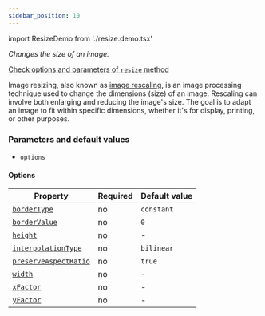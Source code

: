 ```yaml
---
sidebar_position: 10
---
```


import ResizeDemo from './resize.demo.tsx'

_Changes the size of an image._

[Check options and parameters of `resize` method](https://image-js.github.io/image-js-typescript/classes/Image.html#resize 'github.io link')

Image resizing, also known as [image rescaling](https://en.wikipedia.org/wiki/Image_scaling 'wikipedia link on image rescaling'), is an image processing technique used to change the dimensions (size) of an image. Rescaling can involve both enlarging and reducing the image's size. The goal is to adapt an image to fit within specific dimensions, whether it's for display, printing, or other purposes.

<ResizeDemo />

### Parameters and default values

- `options`

#### Options

| Property                                                                                                                  | Required | Default value |
| ------------------------------------------------------------------------------------------------------------------------- | -------- | ------------- |
| [`borderType`](https://image-js.github.io/image-js-typescript/interfaces/ResizeOptions.html#borderType)                   | no       | `constant`    |
| [`borderValue`](https://image-js.github.io/image-js-typescript/interfaces/ResizeOptions.html#borderValue)                 | no       | `0`           |
| [`height`](https://image-js.github.io/image-js-typescript/interfaces/ResizeOptions.html#height)                           | no       | -             |
| [`interpolationType`](https://image-js.github.io/image-js-typescript/interfaces/ResizeOptions.html#interpolationType)     | no       | `bilinear`    |
| [`preserveAspectRatio`](https://image-js.github.io/image-js-typescript/interfaces/ResizeOptions.html#preserveAspectRatio) | no       | `true`        |
| [`width`](https://image-js.github.io/image-js-typescript/interfaces/ResizeOptions.html#width)                             | no       | -             |
| [`xFactor`](https://image-js.github.io/image-js-typescript/interfaces/ResizeOptions.html#xFactor)                         | no       | -             |
| [`yFactor`](https://image-js.github.io/image-js-typescript/interfaces/ResizeOptions.html#yFactor)                         | no       | -             |
